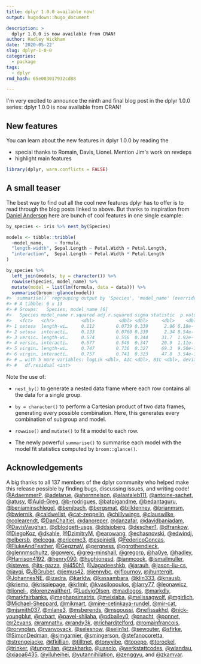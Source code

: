 ```yaml
---
title: dplyr 1.0.0 available now!
output: hugodown::hugo_document

description: > 
  dplyr 1.0.0 is now available from CRAN!
author: Hadley Wickham
date: '2020-05-22'
slug: dplyr-1-0-0
categories:
  - package
tags:
  - dplyr
rmd_hash: 65e083017932cd88

---
```


I'm very excited to announce the ninth and final blog post in the dplyr 1.0.0 series: dplyr 1.0.0 is now available from CRAN!

New features
------------

You can learn about the new features in dplyr 1.0.0 by reading the

-   special thanks to Romain, Davis, Lionel. Mention Jim's work on revdeps
-   highlight main features

<!-- -->

``` r
library(dplyr, warn.conflicts = FALSE)
```

A small teaser
--------------

The best way to find out all the cool new features dplyr has to offer is to read through the blog posts linked to above. But thanks to inspiration from [Daniel Anderson](https://twitter.com/datalorax_/status/1258208502960422914) here are bunch of cool features in one single example:

``` r
by_species <- iris %>% nest_by(Species)

models <- tibble::tribble(
  ~model_name,    ~ formula,
  "length-width", Sepal.Length ~ Petal.Width + Petal.Length,
  "interaction",  Sepal.Length ~ Petal.Width * Petal.Length
)

by_species %>% 
  left_join(models, by = character()) %>% 
  rowwise(Species, model_name) %>% 
  mutate(model = list(lm(formula, data = data))) %>% 
  summarise(broom::glance(model))
#> `summarise()` regrouping output by 'Species', 'model_name' (override with `.groups` argument)
#> # A tibble: 6 x 13
#> # Groups:   Species, model_name [6]
#>   Species model_name r.squared adj.r.squared sigma statistic  p.value    df
#>   <fct>   <chr>          <dbl>         <dbl> <dbl>     <dbl>    <dbl> <int>
#> 1 setosa  length-wi…     0.112        0.0739 0.339      2.96 6.18e- 2     3
#> 2 setosa  interacti…     0.133        0.0760 0.339      2.34 8.54e- 2     4
#> 3 versic… length-wi…     0.574        0.556  0.344     31.7  1.92e- 9     3
#> 4 versic… interacti…     0.577        0.549  0.347     20.9  1.11e- 8     4
#> 5 virgin… length-wi…     0.747        0.736  0.327     69.3  9.50e-15     3
#> 6 virgin… interacti…     0.757        0.741  0.323     47.8  3.54e-14     4
#> # … with 5 more variables: logLik <dbl>, AIC <dbl>, BIC <dbl>, deviance <dbl>,
#> #   df.residual <int>
```

Note the use of:

-   `nest_by()` to generate a nested data frame where each row contains all the data for a single group.

-   `by = character()` to perform a Cartesian product of two data frames, generating every possible combination. Here, this generates every combination of subgroup and model.

-   `rowwise()` and `mutate()` to fit a model to each row.

-   The newly powerful `summarise()` to summarise each model with the model fit statistics computed by `broom::glance()`.

Acknowledgements
----------------

A big thanks to all 137 members of the dplyr community who helped make this release possible by finding bugs, discussing issues, and writing code! [@AdaemmerP](https://github.com/AdaemmerP), [@adelarue](https://github.com/adelarue), [@ahernnelson](https://github.com/ahernnelson), [@alaataleb111](https://github.com/alaataleb111), [@antoine-sachet](https://github.com/antoine-sachet), [@atusy](https://github.com/atusy), [@Auld-Greg](https://github.com/Auld-Greg), [@b-rodrigues](https://github.com/b-rodrigues), [@batpigandme](https://github.com/batpigandme), [@bedantaguru](https://github.com/bedantaguru), [@benjaminschlegel](https://github.com/benjaminschlegel), [@benjbuch](https://github.com/benjbuch), [@bergsmat](https://github.com/bergsmat), [@billdenney](https://github.com/billdenney), [@brianmsm](https://github.com/brianmsm), [@bwiernik](https://github.com/bwiernik), [@caldwellst](https://github.com/caldwellst), [@cat-zeppelin](https://github.com/cat-zeppelin), [@chillywings](https://github.com/chillywings), [@clauswilke](https://github.com/clauswilke), [@colearendt](https://github.com/colearendt), [@DanChaltiel](https://github.com/DanChaltiel), [@danoreper](https://github.com/danoreper), [@danzafar](https://github.com/danzafar), [@davidbaniadam](https://github.com/davidbaniadam), [@DavisVaughan](https://github.com/DavisVaughan), [@dblodgett-usgs](https://github.com/dblodgett-usgs), [@ddsjoberg](https://github.com/ddsjoberg), [@deschen1](https://github.com/deschen1), [@dfrankow](https://github.com/dfrankow), [@DiegoKoz](https://github.com/DiegoKoz), [@dkahle](https://github.com/dkahle), [@DzimitryM](https://github.com/DzimitryM), [@earowang](https://github.com/earowang), [@echasnovski](https://github.com/echasnovski), [@edwindj](https://github.com/edwindj), [@elbersb](https://github.com/elbersb), [@elcega](https://github.com/elcega), [@ericemc3](https://github.com/ericemc3), [@espinielli](https://github.com/espinielli), [@FedericoConcas](https://github.com/FedericoConcas), [@FlukeAndFeather](https://github.com/FlukeAndFeather), [@GegznaV](https://github.com/GegznaV), [@gergness](https://github.com/gergness), [@ggrothendieck](https://github.com/ggrothendieck), [@glennmschultz](https://github.com/glennmschultz), [@gowerc](https://github.com/gowerc), [@greg-minshall](https://github.com/greg-minshall), [@gregorp](https://github.com/gregorp), [@ha0ye](https://github.com/ha0ye), [@hadley](https://github.com/hadley), [@Harrison4192](https://github.com/Harrison4192), [@henry090](https://github.com/henry090), [@hughjonesd](https://github.com/hughjonesd), [@ianmcook](https://github.com/ianmcook), [@ismailmuller](https://github.com/ismailmuller), [@isteves](https://github.com/isteves), [@its-gazza](https://github.com/its-gazza), [@j450h1](https://github.com/j450h1), [@Jagadeeshkb](https://github.com/Jagadeeshkb), [@jarauh](https://github.com/jarauh), [@jason-liu-cs](https://github.com/jason-liu-cs), [@jayqi](https://github.com/jayqi), [@JBGruber](https://github.com/JBGruber), [@jemus42](https://github.com/jemus42), [@jennybc](https://github.com/jennybc), [@jflournoy](https://github.com/jflournoy), [@jhuntergit](https://github.com/jhuntergit), [@JohannesNE](https://github.com/JohannesNE), [@jzadra](https://github.com/jzadra), [@karldw](https://github.com/karldw), [@kassambara](https://github.com/kassambara), [@klin333](https://github.com/klin333), [@knausb](https://github.com/knausb), [@kriemo](https://github.com/kriemo), [@krispiepage](https://github.com/krispiepage), [@krlmlr](https://github.com/krlmlr), [@kvasilopoulos](https://github.com/kvasilopoulos), [@larry77](https://github.com/larry77), [@leonawicz](https://github.com/leonawicz), [@lionel-](https://github.com/lionel-), [@lorenzwalthert](https://github.com/lorenzwalthert), [@LudvigOlsen](https://github.com/LudvigOlsen), [@madlogos](https://github.com/madlogos), [@markdly](https://github.com/markdly), [@markfairbanks](https://github.com/markfairbanks), [@meghapsimatrix](https://github.com/meghapsimatrix), [@meixiaba](https://github.com/meixiaba), [@melissagwolf](https://github.com/melissagwolf), [@mgirlich](https://github.com/mgirlich), [@Michael-Sheppard](https://github.com/Michael-Sheppard), [@mikmart](https://github.com/mikmart), [@mine-cetinkaya-rundel](https://github.com/mine-cetinkaya-rundel), [@mir-cat](https://github.com/mir-cat), [@mjsmith037](https://github.com/mjsmith037), [@mlane3](https://github.com/mlane3), [@msberends](https://github.com/msberends), [@msgoussi](https://github.com/msgoussi), [@nefissakhd](https://github.com/nefissakhd), [@nick-youngblut](https://github.com/nick-youngblut), [@nzbart](https://github.com/nzbart), [@pavel-shliaha](https://github.com/pavel-shliaha), [@pdbailey0](https://github.com/pdbailey0), [@pnacht](https://github.com/pnacht), [@ponnet](https://github.com/ponnet), [@r2evans](https://github.com/r2evans), [@ramnathv](https://github.com/ramnathv), [@randy3k](https://github.com/randy3k), [@richardjtelford](https://github.com/richardjtelford), [@romainfrancois](https://github.com/romainfrancois), [@rorynolan](https://github.com/rorynolan), [@ryanvoyack](https://github.com/ryanvoyack), [@selesnow](https://github.com/selesnow), [@selin1st](https://github.com/selin1st), [@sewouter](https://github.com/sewouter), [@sfirke](https://github.com/sfirke), [@SimonDedman](https://github.com/SimonDedman), [@sjmgarnier](https://github.com/sjmgarnier), [@smingerson](https://github.com/smingerson), [@stefanocoretta](https://github.com/stefanocoretta), [@strengejacke](https://github.com/strengejacke), [@tfkillian](https://github.com/tfkillian), [@tilltnet](https://github.com/tilltnet), [@tonyvibe](https://github.com/tonyvibe), [@topepo](https://github.com/topepo), [@torockel](https://github.com/torockel), [@trinker](https://github.com/trinker), [@tungmilan](https://github.com/tungmilan), [@tzakharko](https://github.com/tzakharko), [@uasolo](https://github.com/uasolo), [@werkstattcodes](https://github.com/werkstattcodes), [@wlandau](https://github.com/wlandau), [@xiaoa6435](https://github.com/xiaoa6435), [@yiluheihei](https://github.com/yiluheihei), [@yutannihilation](https://github.com/yutannihilation), [@zenggyu](https://github.com/zenggyu), and [@zkamvar](https://github.com/zkamvar).
